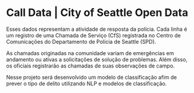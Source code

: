 # Call Data | City of Seattle Open Data

Esses dados representam a atividade de resposta da polícia. Cada linha é um registro de uma Chamada de Serviço (CfS) registrada no Centro de Comunicações do Departamento de Polícia de Seattle (SPD).

As chamadas originadas na comunidade variam de emergências em andamento ou ativas a solicitações de solução de problemas. Além disso, os oficiais registrarão as chamadas de suas observações de campo.

Nesse projeto será desenvolvido um modelo de classificação afim de prever o tipo de delito utilizando NLP e modelos de classificação.